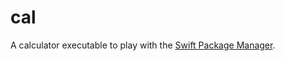 # cal

A calculator executable to play with the [Swift Package Manager][swiftpm].

[swiftpm]: https://github.com/apple/swift-package-manager
